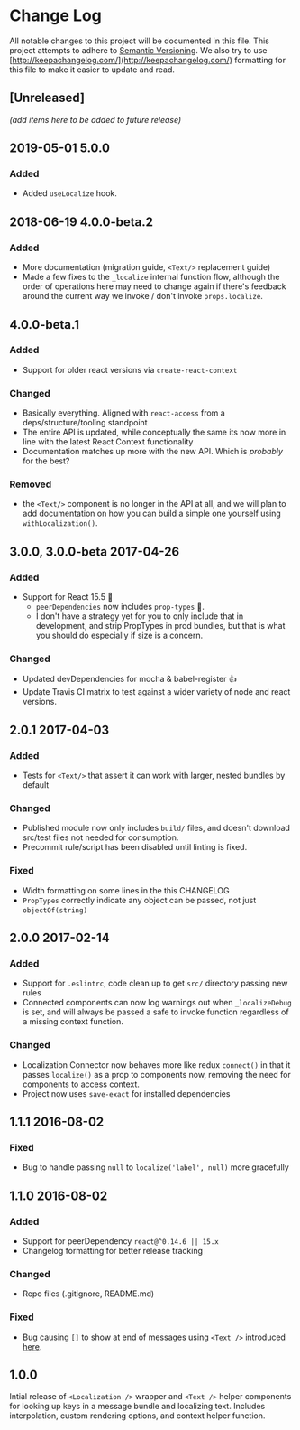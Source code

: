 # Change Log
All notable changes to this project will be documented in this file. This project
attempts to adhere to [Semantic Versioning](http://semver.org/). We also try to use
[http://keepachangelog.com/](http://keepachangelog.com/) formatting for this file to
make it easier to update and read.

## [Unreleased]
_(add items here to be added to future release)_

## 2019-05-01 5.0.0
### Added
- Added `useLocalize` hook.

## 2018-06-19 4.0.0-beta.2
### Added
- More documentation (migration guide, `<Text/>` replacement guide)
- Made a few fixes to the `_localize` internal function flow, although
the order of operations here may need to change again if there's feedback
around the current way we invoke / don't invoke `props.localize`.

## 4.0.0-beta.1
### Added
- Support for older react versions via `create-react-context`

### Changed
- Basically everything. Aligned with `react-access` from a deps/structure/tooling standpoint
- The entire API is updated, while conceptually the same its now more
in line with the latest React Context functionality
- Documentation matches up more with the new API. Which is _probably_ for the best?

### Removed
- the `<Text/>` component is no longer in the API at all, and we will plan to add documentation
on how you can build a simple one yourself using `withLocalization()`.


## 3.0.0, 3.0.0-beta 2017-04-26
### Added
- Support for React 15.5 💯
  - `peerDependencies` now includes `prop-types` 🎉.
  - I don't have a strategy yet for you to only include that in development, and
  strip PropTypes in prod bundles, but that is what you should do especially if size is a concern.

### Changed
- Updated devDependencies for mocha & babel-register 👍
- Update Travis CI matrix to test against a wider variety of
node and react versions.

## 2.0.1 2017-04-03
### Added
- Tests for `<Text/>` that assert it can work with larger, nested bundles by default

### Changed
- Published module now only includes `build/` files, and doesn't download src/test files not
needed for consumption.
- Precommit rule/script has been disabled until linting is fixed.

### Fixed
- Width formatting on some lines in the this CHANGELOG
- `PropTypes` correctly indicate any object can be passed, not just `objectOf(string)`

## 2.0.0 2017-02-14
### Added
- Support for `.eslintrc`, code clean up to get `src/` directory passing new rules
- Connected components can now log warnings out when `_localizeDebug` is set, and will
always be passed a safe to invoke function regardless of a missing context function.

### Changed
- Localization Connector now behaves more like redux `connect()` in that it passes
`localize()` as a prop to components now, removing the need for components to access
context.
- Project now uses `save-exact` for installed dependencies

## 1.1.1 2016-08-02
### Fixed
- Bug to handle passing `null` to `localize('label', null)` more gracefully

## 1.1.0 2016-08-02
### Added
- Support for peerDependency `react@^0.14.6 || 15.x`
- Changelog formatting for better release tracking

### Changed
- Repo files (.gitignore, README.md)

### Fixed
- Bug causing `[]` to show at end of messages using `<Text />` introduced [here](https://github.com/sprjr/react-localize/blob/fde285cb2392194db7712a619f040b0c21daecaf/src/Localization.jsx#L35).

## 1.0.0
Intial release of `<Localization />` wrapper and `<Text />` helper components for looking up keys in
a message bundle and localizing text. Includes interpolation, custom rendering options, and
context helper function.
